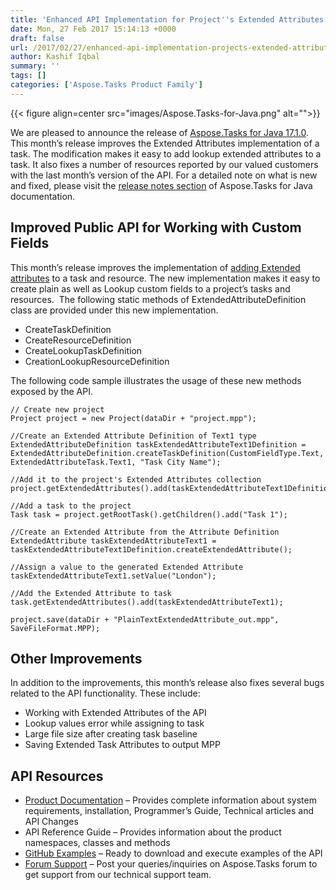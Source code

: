 ```yaml
---
title: 'Enhanced API Implementation for Project''s Extended Attributes'
date: Mon, 27 Feb 2017 15:14:13 +0000
draft: false
url: /2017/02/27/enhanced-api-implementation-projects-extended-attributes/
author: Kashif Iqbal
summary: ''
tags: []
categories: ['Aspose.Tasks Product Family']
---
```




{{< figure align=center src="images/Aspose.Tasks-for-Java.png" alt="">}}


We are pleased to announce the release of [Aspose.Tasks for Java 17.1.0][1]. This month’s release improves the Extended Attributes implementation of a task. The modification makes it easy to add lookup extended attributes to a task. It also fixes a number of resources reported by our valued customers with the last month’s version of the API. For a detailed note on what is new and fixed, please visit the [release notes section][2] of Aspose.Tasks for Java documentation.

## Improved Public API for Working with Custom Fields

This month’s release improves the implementation of [adding Extended attributes][3] to a task and resource. The new implementation makes it easy to create plain as well as Lookup custom fields to a project’s tasks and resources.  The following static methods of ExtendedAttributeDefinition class are provided under this new implementation.

*   CreateTaskDefinition
*   CreateResourceDefinition
*   CreateLookupTaskDefinition
*   CreationLookupResourceDefinition

The following code sample illustrates the usage of these new methods exposed by the API.

```
// Create new project
Project project = new Project(dataDir + "project.mpp");

//Create an Extended Attribute Definition of Text1 type
ExtendedAttributeDefinition taskExtendedAttributeText1Definition = ExtendedAttributeDefinition.createTaskDefinition(CustomFieldType.Text, ExtendedAttributeTask.Text1, "Task City Name");

//Add it to the project's Extended Attributes collection
project.getExtendedAttributes().add(taskExtendedAttributeText1Definition);

//Add a task to the project
Task task = project.getRootTask().getChildren().add("Task 1");

//Create an Extended Attribute from the Attribute Definition
ExtendedAttribute taskExtendedAttributeText1 = taskExtendedAttributeText1Definition.createExtendedAttribute();

//Assign a value to the generated Extended Attribute
taskExtendedAttributeText1.setValue("London");

//Add the Extended Attribute to task
task.getExtendedAttributes().add(taskExtendedAttributeText1);

project.save(dataDir + "PlainTextExtendedAttribute_out.mpp", SaveFileFormat.MPP); 
```

## Other Improvements

In addition to the improvements, this month’s release also fixes several bugs related to the API functionality. These include:

*   Working with Extended Attributes of the API
*   Lookup values error while assigning to task
*   Large file size after creating task baseline
*   Saving Extended Task Attributes to output MPP

## API Resources

*   [Product Documentation][4] – Provides complete information about system requirements, installation, Programmer’s Guide, Technical articles and API Changes
*   API Reference Guide – Provides information about the product namespaces, classes and methods
*   [GitHub Examples][5] – Ready to download and execute examples of the API
*   [Forum Support][6] – Post your queries/inquiries on Aspose.Tasks forum to get support from our technical support team.




[1]: https://downloads.aspose.com/tasks/java
[2]: https://docs.aspose.com/display/tasksjava/Aspose.Tasks+for+Java+17.1.0+Release+Notes
[3]: https://docs.aspose.com/display/tasksjava/Extended+Task+Attributes#ExtendedTaskAttributes-AddingExtendedAttributeInformationforaTask
[4]: https://docs.aspose.com/display/tasksjava/Home
[5]: https://github.com/asposetasks/Aspose_TASKS_Java
[6]: http://www.aspose.com/community/forums/aspose.tasks-product-family/96/showforum.aspx




